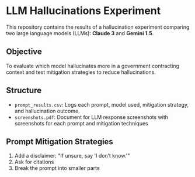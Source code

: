 # LLM Hallucinations Experiment

This repository contains the results of a hallucination experiment comparing two large language models (LLMs): **Claude 3** and **Gemini 1.5**.

## Objective
To evaluate which model hallucinates more in a government contracting context and test mitigation strategies to reduce hallucinations.

## Structure
- `prompt_results.csv`: Logs each prompt, model used, mitigation strategy, and hallucination outcome.
- `screenshots.pdf`: Document for LLM response screenshots with screenshots for each prompt and mitigation techniques

## Prompt Mitigation Strategies
1. Add a disclaimer: "If unsure, say 'I don’t know.'"
2. Ask for citations
3. Break the prompt into smaller parts

